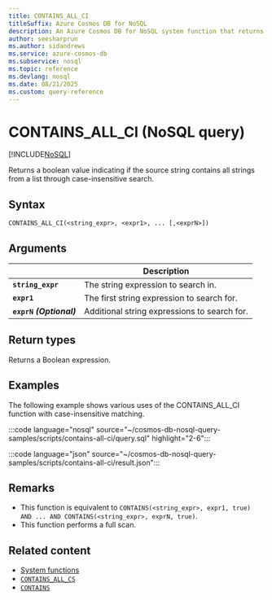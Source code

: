 ```yaml
---
title: CONTAINS_ALL_CI
titleSuffix: Azure Cosmos DB for NoSQL
description: An Azure Cosmos DB for NoSQL system function that returns a boolean value indicating if the source string contains all strings from a list through case-insensitive search.
author: seesharprun
ms.author: sidandrews
ms.service: azure-cosmos-db
ms.subservice: nosql
ms.topic: reference
ms.devlang: nosql
ms.date: 08/21/2025
ms.custom: query-reference
---
```


# CONTAINS_ALL_CI (NoSQL query)

[!INCLUDE[NoSQL](../../includes/appliesto-nosql.md)]

Returns a boolean value indicating if the source string contains all strings from a list through case-insensitive search.

## Syntax

```nosql
CONTAINS_ALL_CI(<string_expr>, <expr1>, ... [,<exprN>])  
```  

## Arguments

| | Description |
| --- | --- |
| **`string_expr`** | The string expression to search in. |
| **`expr1`** | The first string expression to search for. |
| **`exprN` *(Optional)*** | Additional string expressions to search for. |

## Return types

Returns a Boolean expression.

## Examples

The following example shows various uses of the CONTAINS_ALL_CI function with case-insensitive matching.

:::code language="nosql" source="~/cosmos-db-nosql-query-samples/scripts/contains-all-ci/query.sql" highlight="2-6":::

:::code language="json" source="~/cosmos-db-nosql-query-samples/scripts/contains-all-ci/result.json":::

## Remarks

- This function is equivalent to `CONTAINS(<string_expr>, expr1, true) AND ... AND CONTAINS(<string_expr>, exprN, true)`.
- This function performs a full scan.

## Related content

- [System functions](system-functions.yml)
- [`CONTAINS_ALL_CS`](contains-all-cs.md)
- [`CONTAINS`](contains.md)
